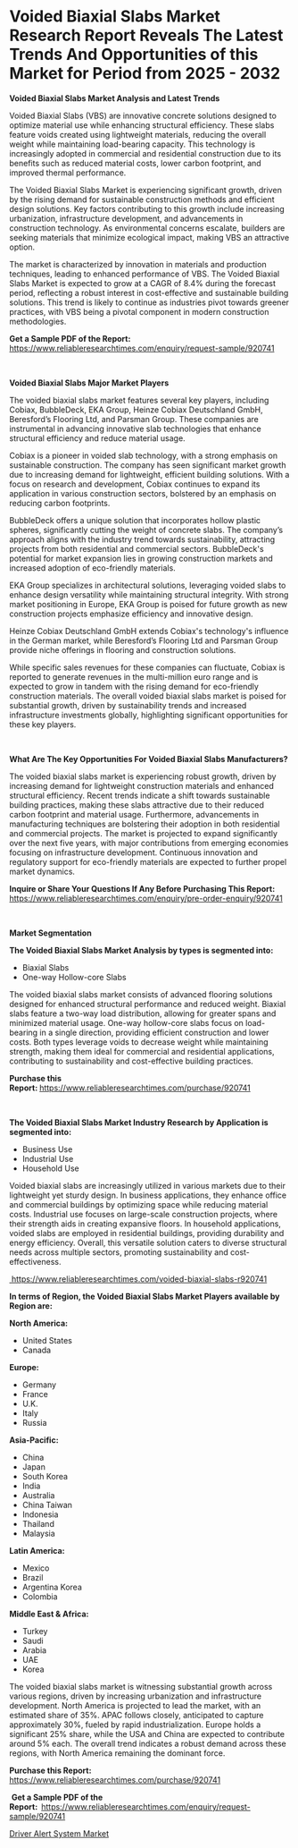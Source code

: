 <p><h1>Voided Biaxial Slabs Market Research Report Reveals The Latest Trends And Opportunities of this Market for Period from 2025 - 2032</h1></p><p><strong>Voided Biaxial Slabs Market Analysis and Latest Trends</strong></p>
<p><p>Voided Biaxial Slabs (VBS) are innovative concrete solutions designed to optimize material use while enhancing structural efficiency. These slabs feature voids created using lightweight materials, reducing the overall weight while maintaining load-bearing capacity. This technology is increasingly adopted in commercial and residential construction due to its benefits such as reduced material costs, lower carbon footprint, and improved thermal performance.</p><p>The Voided Biaxial Slabs Market is experiencing significant growth, driven by the rising demand for sustainable construction methods and efficient design solutions. Key factors contributing to this growth include increasing urbanization, infrastructure development, and advancements in construction technology. As environmental concerns escalate, builders are seeking materials that minimize ecological impact, making VBS an attractive option.</p><p>The market is characterized by innovation in materials and production techniques, leading to enhanced performance of VBS. The Voided Biaxial Slabs Market is expected to grow at a CAGR of 8.4% during the forecast period, reflecting a robust interest in cost-effective and sustainable building solutions. This trend is likely to continue as industries pivot towards greener practices, with VBS being a pivotal component in modern construction methodologies.</p></p>
<p><strong>Get a Sample PDF of the Report:&nbsp;</strong> <a href="https://www.reliableresearchtimes.com/enquiry/request-sample/920741?utm_campaign=2205&utm_medium=2&utm_source=Github&utm_content=ia&utm_term=06032025&utm_id=voided-biaxial-slabs">https://www.reliableresearchtimes.com/enquiry/request-sample/920741</a></p>
<p>&nbsp;</p>
<p><strong>Voided Biaxial Slabs Major Market Players</strong></p>
<p><p>The voided biaxial slabs market features several key players, including Cobiax, BubbleDeck, EKA Group, Heinze Cobiax Deutschland GmbH, Beresford’s Flooring Ltd, and Parsman Group. These companies are instrumental in advancing innovative slab technologies that enhance structural efficiency and reduce material usage.</p><p>Cobiax is a pioneer in voided slab technology, with a strong emphasis on sustainable construction. The company has seen significant market growth due to increasing demand for lightweight, efficient building solutions. With a focus on research and development, Cobiax continues to expand its application in various construction sectors, bolstered by an emphasis on reducing carbon footprints.</p><p>BubbleDeck offers a unique solution that incorporates hollow plastic spheres, significantly cutting the weight of concrete slabs. The company’s approach aligns with the industry trend towards sustainability, attracting projects from both residential and commercial sectors. BubbleDeck's potential for market expansion lies in growing construction markets and increased adoption of eco-friendly materials.</p><p>EKA Group specializes in architectural solutions, leveraging voided slabs to enhance design versatility while maintaining structural integrity. With strong market positioning in Europe, EKA Group is poised for future growth as new construction projects emphasize efficiency and innovative design.</p><p>Heinze Cobiax Deutschland GmbH extends Cobiax's technology's influence in the German market, while Beresford’s Flooring Ltd and Parsman Group provide niche offerings in flooring and construction solutions. </p><p>While specific sales revenues for these companies can fluctuate, Cobiax is reported to generate revenues in the multi-million euro range and is expected to grow in tandem with the rising demand for eco-friendly construction materials. The overall voided biaxial slabs market is poised for substantial growth, driven by sustainability trends and increased infrastructure investments globally, highlighting significant opportunities for these key players.</p></p>
<p>&nbsp;</p>
<p><strong>What Are The Key Opportunities For Voided Biaxial Slabs Manufacturers?</strong></p>
<p><p>The voided biaxial slabs market is experiencing robust growth, driven by increasing demand for lightweight construction materials and enhanced structural efficiency. Recent trends indicate a shift towards sustainable building practices, making these slabs attractive due to their reduced carbon footprint and material usage. Furthermore, advancements in manufacturing techniques are bolstering their adoption in both residential and commercial projects. The market is projected to expand significantly over the next five years, with major contributions from emerging economies focusing on infrastructure development. Continuous innovation and regulatory support for eco-friendly materials are expected to further propel market dynamics.</p></p>
<p><strong>Inquire or Share Your Questions If Any Before Purchasing This Report:</strong> <a href="https://www.reliableresearchtimes.com/enquiry/pre-order-enquiry/920741?utm_campaign=2205&utm_medium=2&utm_source=Github&utm_content=ia&utm_term=06032025&utm_id=voided-biaxial-slabs">https://www.reliableresearchtimes.com/enquiry/pre-order-enquiry/920741</a></p>
<p>&nbsp;</p>
<p><strong>Market Segmentation</strong></p>
<p><strong>The Voided Biaxial Slabs Market Analysis by types is segmented into:</strong></p>
<p><ul><li>Biaxial Slabs</li><li>One-way Hollow-core Slabs</li></ul></p>
<p><p>The voided biaxial slabs market consists of advanced flooring solutions designed for enhanced structural performance and reduced weight. Biaxial slabs feature a two-way load distribution, allowing for greater spans and minimized material usage. One-way hollow-core slabs focus on load-bearing in a single direction, providing efficient construction and lower costs. Both types leverage voids to decrease weight while maintaining strength, making them ideal for commercial and residential applications, contributing to sustainability and cost-effective building practices.</p></p>
<p><strong>Purchase this Report:&nbsp;</strong><a href="https://www.reliableresearchtimes.com/purchase/920741?utm_campaign=2205&utm_medium=2&utm_source=Github&utm_content=ia&utm_term=06032025&utm_id=voided-biaxial-slabs">https://www.reliableresearchtimes.com/purchase/920741</a></p>
<p>&nbsp;</p>
<p><strong>The Voided Biaxial Slabs Market Industry Research by Application is segmented into:</strong></p>
<p><ul><li>Business Use</li><li>Industrial Use</li><li>Household Use</li></ul></p>
<p><p>Voided biaxial slabs are increasingly utilized in various markets due to their lightweight yet sturdy design. In business applications, they enhance office and commercial buildings by optimizing space while reducing material costs. Industrial use focuses on large-scale construction projects, where their strength aids in creating expansive floors. In household applications, voided slabs are employed in residential buildings, providing durability and energy efficiency. Overall, this versatile solution caters to diverse structural needs across multiple sectors, promoting sustainability and cost-effectiveness.</p></p>
<p><a href="https://www.reliableresearchtimes.com/voided-biaxial-slabs-r920741?utm_campaign=2205&utm_medium=2&utm_source=Github&utm_content=ia&utm_term=06032025&utm_id=voided-biaxial-slabs">&nbsp;https://www.reliableresearchtimes.com/voided-biaxial-slabs-r920741</a></p>
<p><strong>In terms of Region, the Voided Biaxial Slabs Market Players available by Region are:</strong></p>
<p>
    <p> <strong> North America: </strong>
        <ul>
            <li>United States</li>
            <li>Canada</li>
        </ul>
        </p> 
    <p> <strong> Europe: </strong>
        <ul>
            <li>Germany</li>
            <li>France</li>
            <li>U.K.</li>
            <li>Italy</li>
            <li>Russia</li>
        </ul>
        </p> 
    <p> <strong> Asia-Pacific: </strong>
        <ul>
            <li>China</li>
            <li>Japan</li>
            <li>South Korea</li>
            <li>India</li>
            <li>Australia</li>
            <li>China Taiwan</li>
            <li>Indonesia</li>
            <li>Thailand</li>
            <li>Malaysia</li>
        </ul>
        </p> 
    <p> <strong> Latin America: </strong>
        <ul>
            <li>Mexico</li>
            <li>Brazil</li>
            <li>Argentina Korea</li>
            <li>Colombia</li>
        </ul>
        </p> 
    <p> <strong> Middle East & Africa: </strong>
        <ul>
            <li>Turkey</li>
            <li>Saudi</li>
            <li>Arabia</li>
            <li>UAE</li>
            <li>Korea</li>
        </ul>
    </p>
    </p>
<p><p>The voided biaxial slabs market is witnessing substantial growth across various regions, driven by increasing urbanization and infrastructure development. North America is projected to lead the market, with an estimated share of 35%. APAC follows closely, anticipated to capture approximately 30%, fueled by rapid industrialization. Europe holds a significant 25% share, while the USA and China are expected to contribute around 5% each. The overall trend indicates a robust demand across these regions, with North America remaining the dominant force.</p></p>
<p><strong>Purchase this Report: </strong><a href="https://www.reliableresearchtimes.com/purchase/920741?utm_campaign=2205&utm_medium=2&utm_source=Github&utm_content=ia&utm_term=06032025&utm_id=voided-biaxial-slabs">https://www.reliableresearchtimes.com/purchase/920741</a></p>
<p>&nbsp;<strong>Get a Sample PDF of the Report:&nbsp;&nbsp;</strong><a href="https://www.reliableresearchtimes.com/enquiry/request-sample/920741?utm_campaign=2205&utm_medium=2&utm_source=Github&utm_content=ia&utm_term=06032025&utm_id=voided-biaxial-slabs">https://www.reliableresearchtimes.com/enquiry/request-sample/920741</a></p>
<p><strong></strong></p>
<p><p><a href="https://github.com/SanjidaKhan901/Market-Research-Report-List-1/blob/main/driver-alert-system-market.md?utm_campaign=2205&utm_medium=2&utm_source=Github&utm_content=ia&utm_term=06032025&utm_id=voided-biaxial-slabs">Driver Alert System Market</a></p></p>